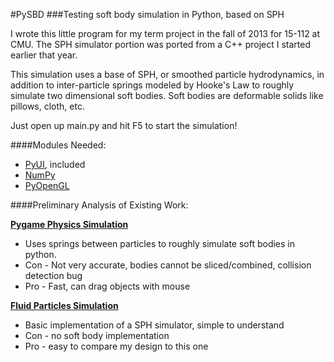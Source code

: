 #PySBD
###Testing soft body simulation in Python, based on SPH

I wrote this little program for my term project in the fall of 2013 for 15-112 at CMU. The SPH simulator portion
was ported from a C++ project I started earlier that year.

This simulation uses a base of SPH, or smoothed particle hydrodynamics, in addition to inter-particle springs modeled
by Hooke's Law to roughly simulate two dimensional soft bodies. Soft bodies are deformable solids like pillows, cloth, 
etc.

Just open up main.py and hit F5 to start the simulation!

####Modules Needed:
  - [PyUI](http://sourceforge.net/projects/pyui/), included
  - [NumPy](http://www.numpy.org/)
  - [PyOpenGL](https://pypi.python.org/pypi/PyOpenGL)

####Preliminary Analysis of Existing Work:

**[Pygame Physics Simulation](http://www.petercollingridge.co.uk/pygame-physics-simulation/specific-attraction-springs)**
  - Uses springs between particles to roughly simulate soft bodies in python.
  - Con - Not very accurate, bodies cannot be sliced/combined, collision detection bug
  - Pro - Fast, can drag objects with mouse

**[Fluid Particles Simulation](https://code.google.com/p/fluid-particles/)**
  - Basic implementation of a SPH simulator, simple to understand
  - Con - no soft body implementation
  - Pro - easy to compare my design to this one
